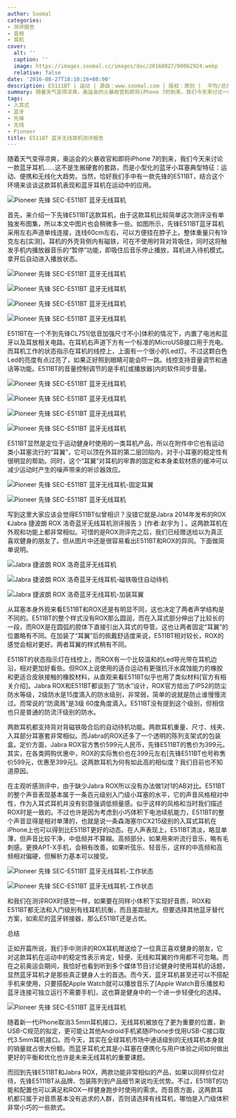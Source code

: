 ```yaml
---
author: Soomal
categories:
- 测评报告
- 音频
- 耳机
cover:
  alt: ''
  caption: ''
  image: https://images.soomal.cc/images/doc/20160827/00062924.webp
  relative: false
date: '2016-08-27T18:10:26+08:00'
description: E5111BT | 运动 | 源自：www.soomal.com | 版权：原创 |  平均/总评分：07.18/79
summary: 随着天气变得凉爽，奥运会的火暴收官和即将iPhone 7的到来，我们今天来讨论一款蓝牙耳机。这不是生搬硬套的套路，而是小型化的蓝牙小耳塞典型特征：运动、便携和无线化大趋势。当然，恰好我们手中有一款先锋的E511BT……
tags:
- 入耳式
- 蓝牙
- 先锋
- 无线
- Pioneer
title: E511BT 蓝牙无线耳机测评报告
---
```


随着天气变得凉爽，奥运会的火暴收官和即将iPhone 7的到来，我们今天来讨论一款蓝牙耳机……这不是生搬硬套的套路，而是小型化的蓝牙小耳塞典型特征：运动、便携和无线化大趋势。当然，恰好我们手中有一款先锋的E511BT，结合这个环境来谈谈这款耳机表现和蓝牙耳机在运动中的应用。



![Pioneer 先锋 SEC-E511BT 蓝牙无线耳机](https://images.soomal.cc/images/doc/20160827/00062903.webp)



首先，来介绍一下先锋E511BT这款耳机，由于这款耳机比较简单这次测评没有单独发布图集，所以本文中图片也会稍微多一些。如图所示，先锋E511BT蓝牙耳机采用左右声道单线连接，连线60cm左右，可以方便挂在脖子上。整体重量只有19克左右[实测]。耳机的外壳背侧内有磁铁，可在不使用时背对背吸住，同时这将触发手机内播放器音乐的“暂停”功能，即吸住后音乐停止播放，耳机进入待机模式。拿开后自动进入播放状态。



![Pioneer 先锋 SEC-E511BT 蓝牙无线耳机](https://images.soomal.cc/images/doc/20160827/00062904_01.webp)



![Pioneer 先锋 SEC-E511BT 蓝牙无线耳机](https://images.soomal.cc/images/doc/20160827/00062905_01.webp)



![Pioneer 先锋 SEC-E511BT 蓝牙无线耳机](https://images.soomal.cc/images/doc/20160827/00062907_01.webp)



![Pioneer 先锋 SEC-E511BT 蓝牙无线耳机](https://images.soomal.cc/images/doc/20160827/00062906_01.webp)



E511BT在一个不到先锋CL751[低音加强尺寸不小]体积的情况下，内置了电池和蓝牙以及耳放相关电路。在耳机右声道下方有一个标准的MicroUSB接口用于充电。而耳机工作的状态指示在耳机的线控上，上面有一个很小的Led灯。不过这颗白色Led的亮度有点过亮了，如果正好照到眼睛可能会吓一跳。线控支持音量调节和通话等功能。E511BT的音量控制调节的是手机[或播放器]内的软件同步音量。



![Pioneer 先锋 SEC-E511BT 蓝牙无线耳机](https://images.soomal.cc/images/doc/20160827/00062908_01.webp)



![Pioneer 先锋 SEC-E511BT 蓝牙无线耳机](https://images.soomal.cc/images/doc/20160827/00062911_01.webp)



![Pioneer 先锋 SEC-E511BT 蓝牙无线耳机](https://images.soomal.cc/images/doc/20160827/00062912_01.webp)



![Pioneer 先锋 SEC-E511BT 蓝牙无线耳机](https://images.soomal.cc/images/doc/20160827/00062914_01.webp)



E511BT显然是定位于运动健身时使用的一类耳机产品，所以在附件中它也有运动类小耳塞流行的“耳翼”，它可以顶在外耳的第二层凹陷内，对于小耳塞的稳定性有很明显的帮助。同时，这个“耳翼”对耳机的牢靠的固定和本身柔软材质的缓冲可以减少运动时产生的噪声带来的听诊器效应。



![Pioneer 先锋 SEC-E511BT 蓝牙无线耳机-固定耳翼](https://images.soomal.cc/images/doc/20160827/00062917_01.webp)



![Pioneer 先锋 SEC-E511BT 蓝牙无线耳机](https://images.soomal.cc/images/doc/20160827/00062919_01.webp)



写到这里大家应该会觉得E511BT似曾相识？没错它就是Jabra 2014年发布的ROX《Jabra 捷波朗 ROX 洛奇蓝牙无线耳机测评报告 》[作者:赵宇为 ]
。这两款耳机在外观和功能上都非常相似。可惜的是ROX测评完之后，我们已经赠送给以为真正喜欢健身的朋友了。但从图片中还是很容易看出E511BT和ROX的异同。下面做简单说明。



![Jabra 捷波朗 ROX 洛奇蓝牙无线耳机](https://images.soomal.cc/images/doc/20140408/00041424_01.webp)



![Jabra 捷波朗 ROX 洛奇蓝牙无线耳机-磁铁吸住自动待机](https://images.soomal.cc/images/doc/20140408/00041425_01.webp)



![Jabra 捷波朗 ROX 洛奇蓝牙无线耳机-加装耳翼](https://images.soomal.cc/images/doc/20140408/00041438.webp)



从耳塞本身外观来看E511BT和ROX还是有明显不同，这也决定了两者声学结构是不同的。E511BT的整个样式没有ROX那么圆润，而在入耳式部分伸出了比较长的一段，而ROX是在圆弧的腔体下直接引出入耳式的导管。这也让两者固定“耳翼”的位置略有不同。在加装了“耳翼”后的佩戴舒适度来说，E511BT相对较长，ROX的感觉会相对更好。两者耳翼的样式稍有不同。



E511BT的状态指示灯在线控上，而ROX有一个比较温和的Led导光带在耳机边沿，相对更加好看些。但ROX上说使用的适合运动有更强抗汗水腐蚀能力的橡胶和更适合皮肤接触的橡胶材料，从直观来看E511BT似乎也用了类似材料[官方有相关介绍]。Jabra ROX和E511BT都谈到了“防水”设计，ROX官方给出了IP52的防尘防水等级，2级防水是15度滴入的防水级别，非常弱，简单的说就是防止谁慢慢流过。而常说的“防滴溅”是3级 60度角度滴入。E511BT没有提到这个级别，但相信也只是普通的防流汗级别的防水。



两款耳机都支持背对背磁铁吸合后的自动待机功能。两款耳机重量、尺寸、线夹、入耳部分耳塞套非常相似。而Jabra的ROX还多了一个透明的陈列支架式的包装盒。定价方面，Jabra ROX官方售价599元人民币，先锋E511BT的售价为399元。其实，在各类网购优惠中，ROX的实际售价也在399元左右[先锋E511BT也号称售价599元，优惠至399元]。这两款耳机为何有如此高的相似度？我们目前也不知道原因。



在主观听感测评中，由于缺少Jabra ROX所以没有办法做1对1的AB对比。E511BT的整个声音表现基本属于一条百元级别入门级小耳塞的水平，它的声音风格相对中性，作为入耳式耳机并没有刻意强调低频量感。似乎这样的风格和当时我们描述ROX时是一致的。不过也许是因为考虑到小巧体积下电池续航能力，E511BT的整个声音显得是相对单薄的，也就是说一条森海塞尔CX215级别的入耳式耳机在iPhone上也可以得到比E511BT更好的动态。在人声表现上，E511BT清淡，略显单薄，但声音比较干净，中低频并不算糊。高频部分，如果用来听流行音乐，略有毛刺感。更换APT-X手机，会稍有改善。如果听弦乐、轻音乐，这样的中高频和高频相对偏硬，但解析力基本可以接受。



![Pioneer 先锋 SEC-E511BT 蓝牙无线耳机-工作状态](https://images.soomal.cc/images/doc/20160827/00062923_01.webp)



![Pioneer 先锋 SEC-E511BT 蓝牙无线耳机-工作状态](https://images.soomal.cc/images/doc/20160827/00062922_01.webp)



和我们在测评ROX时感觉一样，如果要在同样小体积下实现好音质，ROX和E511BT都无法和入门级别有线耳机抗衡，而且差距挺大。但要选择其他蓝牙替代方案，如索尼的蓝牙转接器，那么E511BT还是占优。



总结



正如开篇所说，我们手中测评的ROX耳机赠送给了一位真正喜欢健身的朋友，它对这款耳机在运动中的稳定性表示肯定，轻便、无线和耳翼的作用都不可忽略。而在之前奥运会期间，我恰好也看到听到多个媒体节目讨论健身时使用耳机的话题，显然蓝牙耳机才是那些真正健身人士的首选。而今天，蓝牙耳机甚至还可以不搭配手机来使用，只要搭配Apple Watch就可以播放音乐了[Apple Watch音乐播放和蓝牙连接可独立运行不需要手机]，这也算是健身中的一个进一步轻便化的选择。



![Pioneer 先锋 SEC-E511BT 蓝牙无线耳机](https://images.soomal.cc/images/doc/20160827/00062901.webp)



随着新一代iPhone取消3.5mm耳机接口，无线耳机被放在了更为重要的位置，新USB-C规范的拟定，更可能让其他Android手机紧随iPhone步伐用USB-C接口取代3.5mm耳机接口。而今天，其实在全球耳机市场中通话级别的无线耳机本身就的销量就占很大份额。而蓝牙耳机尤其是小耳塞在便携化与用户体验之间如何做出更好的平衡和优化也许是未来无线耳机的重要课题。



而回到先锋E511BT和Jabra ROX，两款功能非常相似的产品，如果以同样价位对待，先锋E5111BT从品牌、包装陈列到产品细节来说均无优势。不过，E511BT的功能和配置也可以满足和ROX一样健身跑步时使用的需求。而音质方面，这两款耳机都只属于对音质基本没有追求的人群，否则请选择有线耳机，哪怕是入门级体积非常小巧的一些款式。